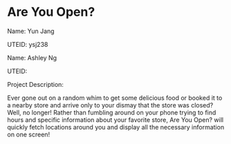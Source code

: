 # Are You Open?

Name: Yun Jang

UTEID: ysj238

Name: Ashley Ng

UTEID:

Project Description:

Ever gone out on a random whim to get some delicious food or booked it to a nearby store and arrive only to your dismay that the store was closed? Well, no longer! Rather than fumbling around on your phone trying to find hours and specific information about your favorite store, Are You Open? will quickly fetch locations around you and display all the necessary information on one screen!
